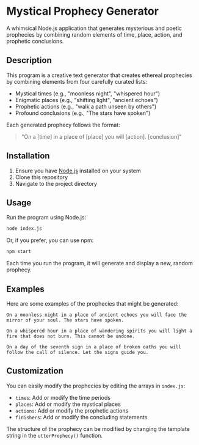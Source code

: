 # Mystical Prophecy Generator

A whimsical Node.js application that generates mysterious and poetic prophecies by combining random elements of time, place, action, and prophetic conclusions.

## Description

This program is a creative text generator that creates ethereal prophecies by combining elements from four carefully curated lists:
- Mystical times (e.g., "moonless night", "whispered hour")
- Enigmatic places (e.g., "shifting light", "ancient echoes")
- Prophetic actions (e.g., "walk a path unseen by others")
- Profound conclusions (e.g., "The stars have spoken")

Each generated prophecy follows the format:
> "On a [time] in a place of [place] you will [action]. [conclusion]"

## Installation

1. Ensure you have [Node.js](https://nodejs.org/) installed on your system
2. Clone this repository
3. Navigate to the project directory

## Usage

Run the program using Node.js:

```bash
node index.js
```

Or, if you prefer, you can use npm:

```bash
npm start
```

Each time you run the program, it will generate and display a new, random prophecy.

## Examples

Here are some examples of the prophecies that might be generated:

```
On a moonless night in a place of ancient echoes you will face the mirror of your soul. The stars have spoken.
```

```
On a whispered hour in a place of wandering spirits you will light a fire that does not burn. This cannot be undone.
```

```
On a day of the seventh sign in a place of broken oaths you will follow the call of silence. Let the signs guide you.
```

## Customization

You can easily modify the prophecies by editing the arrays in `index.js`:

- `times`: Add or modify the time periods
- `places`: Add or modify the mystical places
- `actions`: Add or modify the prophetic actions
- `finishers`: Add or modify the concluding statements

The structure of the prophecy can be modified by changing the template string in the `utterProphecy()` function.
